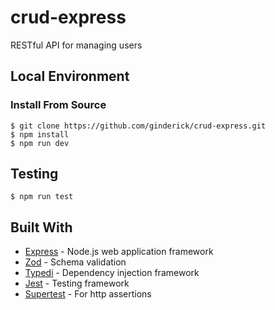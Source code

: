 # crud-express

RESTful API for managing users

## Local Environment

### Install From Source

```
$ git clone https://github.com/ginderick/crud-express.git
$ npm install
$ npm run dev
```

## Testing

```
$ npm run test
```

## Built With

- [Express](https://expressjs.com/) - Node.js web application framework
- [Zod](https://zod.dev/) - Schema validation
- [Typedi](https://github.com/typestack/typedi) - Dependency injection framework
- [Jest](https://jestjs.io/) - Testing framework
- [Supertest](https://www.npmjs.com/package/supertest) - For http assertions
